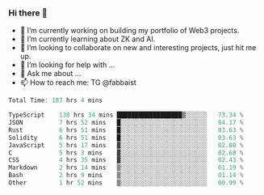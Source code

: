 ### Hi there 👋

- 🔭 I’m currently working on building my portfolio of Web3 projects. 
- 🌱 I’m currently learning about ZK and AI.
- 👯 I’m looking to collaborate on new and interesting projects, just hit me up. 
- 🤔 I’m looking for help with ... 
- 💬 Ask me about ...
- 📫 How to reach me: TG @fabbaist

<!--
**fabbaisteth/fabbaisteth** is a ✨ _special_ ✨ repository because its `README.md` (this file) appears on your GitHub profile.

Here are some ideas to get you started:

- 🔭 I’m currently working on ...
- 🌱 I’m currently learning ...
- 👯 I’m looking to collaborate on ...
- 🤔 I’m looking for help with ...
- 💬 Ask me about ...
- 📫 How to reach me: ...
- 😄 Pronouns: ...
- ⚡ Fun fact: ...
-->

<!--START_SECTION:waka-->

```rust
Total Time: 187 hrs 4 mins

TypeScript    138 hrs 34 mins ██████████████████▒░░░░░░   73.34 %
JSON          7 hrs 52 mins   █░░░░░░░░░░░░░░░░░░░░░░░░   04.17 %
Rust          6 hrs 51 mins   █░░░░░░░░░░░░░░░░░░░░░░░░   03.63 %
Solidity      6 hrs 51 mins   █░░░░░░░░░░░░░░░░░░░░░░░░   03.63 %
JavaScript    5 hrs 17 mins   ▓░░░░░░░░░░░░░░░░░░░░░░░░   02.80 %
C             5 hrs 3 mins    ▓░░░░░░░░░░░░░░░░░░░░░░░░   02.68 %
CSS           4 hrs 35 mins   ▓░░░░░░░░░░░░░░░░░░░░░░░░   02.43 %
Markdown      2 hrs 14 mins   ▒░░░░░░░░░░░░░░░░░░░░░░░░   01.19 %
Bash          2 hrs 9 mins    ▒░░░░░░░░░░░░░░░░░░░░░░░░   01.14 %
Other         1 hr 52 mins    ▒░░░░░░░░░░░░░░░░░░░░░░░░   00.99 %
```

<!--END_SECTION:waka-->
